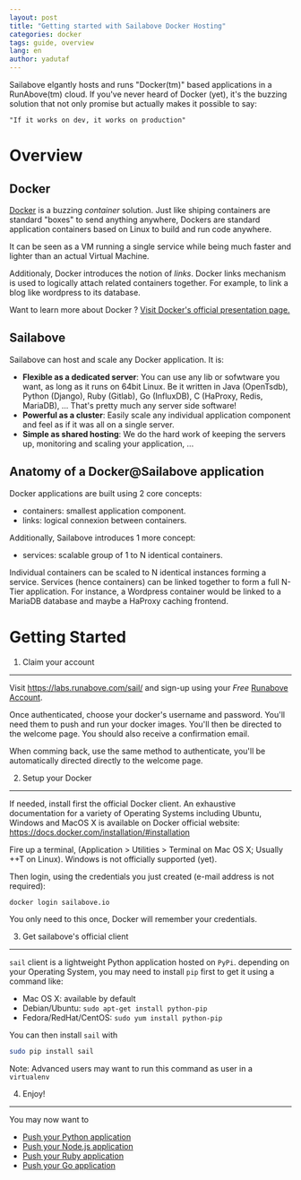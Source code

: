 ```yaml
---
layout: post
title: "Getting started with Sailabove Docker Hosting"
categories: docker
tags: guide, overview
lang: en
author: yadutaf
---
```


Sailabove elgantly hosts and runs "Docker(tm)" based applications in a RunAbove(tm) cloud. If you've never heard of Docker (yet), it's the buzzing solution that not only promise but actually makes it possible to say:

    "If it works on dev, it works on production"

Overview
========

Docker
------

[Docker](https://www.docker.com/) is a buzzing *container* solution. Just like shiping containers are standard "boxes" to send anything anywhere, Dockers are standard application containers based on Linux to build and run code anywhere.

It can be seen as a VM running a single service while being much faster and lighter than an actual Virtual Machine.

Additionaly, Docker introduces the notion of *links*. Docker links mechanism is used to logically attach related containers together. For example, to link a blog like wordpress to its database.

Want to learn more about Docker ? [Visit Docker's official presentation page.](https://docker.com/whatisdocker/)

Sailabove
---------

Sailabove can host and scale any Docker application. It is:

- **Flexible as a dedicated server**: You can use any lib or sofwtware you want, as long as it runs on 64bit Linux. Be it written in Java (OpenTsdb), Python (Django), Ruby (Gitlab), Go (InfluxDB), C (HaProxy, Redis, MariaDB), ... That's pretty much any server side software!
- **Powerful as a cluster**: Easily scale any individual application component and feel as if it was all on a single server.
- **Simple as shared hosting**: We do the hard work of keeping the servers up, monitoring and scaling your application, ...


Anatomy of a Docker@Sailabove application
-----------------------------------------

Docker applications are built using 2 core concepts:
- containers: smallest application component.
- links: logical connexion between containers.

Additionally, Sailabove introduces 1 more concept:
- services: scalable group of 1 to N identical containers.

Individual containers can be scaled to N identical instances forming a service. Services (hence containers) can be linked together to form a full N-Tier application. For instance, a Wordpress container would be linked to a MariaDB database and maybe a HaProxy caching frontend.

Getting Started
===============

1. Claim your account
---------------------

Visit https://labs.runabove.com/sail/ and sign-up using your *Free* [Runabove Account](https://www.runabove.com/index.xml).

Once authenticated, choose your docker's username and password. You'll need them to push and run your docker images. You'll then be directed to the welcome page. You should also receive a confirmation email.

When comming back, use the same method to authenticate, you'll be automatically directed directly to the welcome page.

2. Setup your Docker
--------------------

If needed, install first the official Docker client. An exhaustive documentation for a variety of Operating Systems including Ubuntu, Windows and MacOS X is available on Docker official website: https://docs.docker.com/installation/#installation

Fire up a terminal, (Application > Utilities > Terminal on Mac OS X; Usually <Ctrl>+<Alt>+T on Linux). Windows is not officially supported (yet).

Then login, using the credentials you just created (e-mail address is not required):
```bash
docker login sailabove.io
```

You only need to this once, Docker will remember your credentials.

3. Get sailabove's official client
----------------------------------

``sail`` client is a lightweight Python application hosted on ``PyPi``. depending on your Operating System, you may need to install ``pip`` first to get it using a command like:

- Mac OS X: available by default
- Debian/Ubuntu: ``sudo apt-get install python-pip``
- Fedora/RedHat/CentOS: ``sudo yum install python-pip``

You can then install ``sail`` with

```bash
sudo pip install sail
```

Note: Advanced users may want to run this command as user in a ``virtualenv``

4. Enjoy!
---------

You may now want to

- [Push your Python application](hello-python.html)
- [Push your Node.js application](hello-node.html)
- [Push your Ruby application](hello-ruby.html)
- [Push your Go application](hello-go.html)
